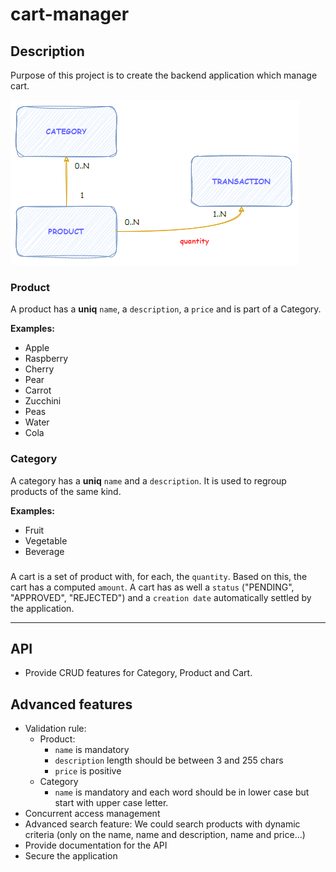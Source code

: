 # cart-manager

## Description

Purpose of this project is to create the backend application which manage cart.

![Schema](img/schema.png)

### Product

A product has a **uniq** `name`, a `description`, a `price` and is part of a Category.

**Examples:**

 - Apple
 - Raspberry
 - Cherry
 - Pear
 - Carrot 
 - Zucchini
 - Peas
 - Water
 - Cola

### Category

A category has a **uniq** `name` and a `description`. It is used to regroup products of the same kind.

**Examples:**

 - Fruit
 - Vegetable
 - Beverage

### 

A cart is a set of product with, for each, the `quantity`. Based on this, the cart has a computed `amount`.
A cart has as well a `status` ("PENDING", "APPROVED", "REJECTED") and a `creation date` automatically settled by the application.

---

## API 

 - Provide CRUD features for Category, Product and Cart.

## Advanced features

 - Validation rule:
   - Product:
     - `name` is mandatory
     - `description` length should be between 3 and 255 chars
     - `price` is positive
   - Category
     - `name` is mandatory and each word should be in lower case but start with upper case letter.
 - Concurrent access management
 - Advanced search feature:  We could search products with dynamic criteria (only on the name, name and description, name and price...)
 - Provide documentation for the API
 - Secure the application

